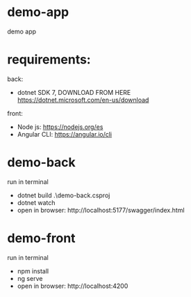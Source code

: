 # demo-app
demo app

# requirements:
back: 
- dotnet SDK 7, DOWNLOAD FROM HERE https://dotnet.microsoft.com/en-us/download

front:
- Node js: https://nodejs.org/es
- Angular CLI: https://angular.io/cli

# demo-back
run in terminal
- dotnet build .\demo-back.csproj
- dotnet watch
- open in browser: http://localhost:5177/swagger/index.html

# demo-front
run in terminal
- npm install
- ng serve
- open in browser: http://localhost:4200
